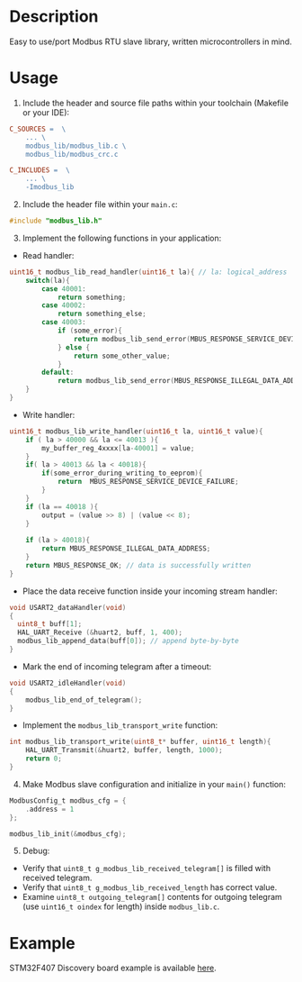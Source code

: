# Description 

Easy to use/port Modbus RTU slave library, written microcontrollers in mind. 

# Usage 

1. Include the header and source file paths within your toolchain (Makefile or your IDE):

```Makefile
C_SOURCES =  \
    ... \
    modbus_lib/modbus_lib.c \
    modbus_lib/modbus_crc.c

C_INCLUDES =  \
    ... \
    -Imodbus_lib
```

2. Include the header file within your `main.c`: 

```c
#include "modbus_lib.h"
```

3. Implement the following functions in your application: 

* Read handler:

```c
uint16_t modbus_lib_read_handler(uint16_t la){ // la: logical_address
    switch(la){
        case 40001:
            return something; 
        case 40002:
            return something_else;
        case 40003: 
            if (some_error){
                return modbus_lib_send_error(MBUS_RESPONSE_SERVICE_DEVICE_FAILURE);
            } else {
                return some_other_value;
            }
        default:
            return modbus_lib_send_error(MBUS_RESPONSE_ILLEGAL_DATA_ADDRESS); 
    }
}

```

* Write handler: 

```c
uint16_t modbus_lib_write_handler(uint16_t la, uint16_t value){
    if ( la > 40000 && la <= 40013 ){
        my_buffer_reg_4xxxx[la-40001] = value;
    }
    if( la > 40013 && la < 40018){
        if(some_error_during_writing_to_eeprom){
            return 	MBUS_RESPONSE_SERVICE_DEVICE_FAILURE;
        }
    }
    if (la == 40018 ){
        output = (value >> 8) | (value << 8);
    }
    
    if (la > 40018){
	    return MBUS_RESPONSE_ILLEGAL_DATA_ADDRESS;
    }
    return MBUS_RESPONSE_OK; // data is successfully written
}
```


* Place the data receive function inside your incoming stream handler:

```c
void USART2_dataHandler(void)
{
  uint8_t buff[1]; 
  HAL_UART_Receive (&huart2, buff, 1, 400);  
  modbus_lib_append_data(buff[0]); // append byte-by-byte
}
```

* Mark the end of incoming telegram after a timeout: 

```c
void USART2_idleHandler(void)
{
    modbus_lib_end_of_telegram();
}
```

* Implement the `modbus_lib_transport_write` function: 

```c
int modbus_lib_transport_write(uint8_t* buffer, uint16_t length){
    HAL_UART_Transmit(&huart2, buffer, length, 1000);
    return 0; 
}
```

4. Make Modbus slave configuration and initialize in your `main()` function: 

```c
ModbusConfig_t modbus_cfg = {
    .address = 1
}; 

modbus_lib_init(&modbus_cfg);
```

5. Debug: 

* Verify that `uint8_t g_modbus_lib_received_telegram[]` is filled with received telegram. 
* Verify that `uint8_t g_modbus_lib_received_length` has correct value. 
* Examine `uint8_t outgoing_telegram[]` contents for outgoing telegram (use `uint16_t oindex` for length) inside `modbus_lib.c`.

# Example 

STM32F407 Discovery board example is available [here](https://github.com/ceremcem/modbus_example). 
